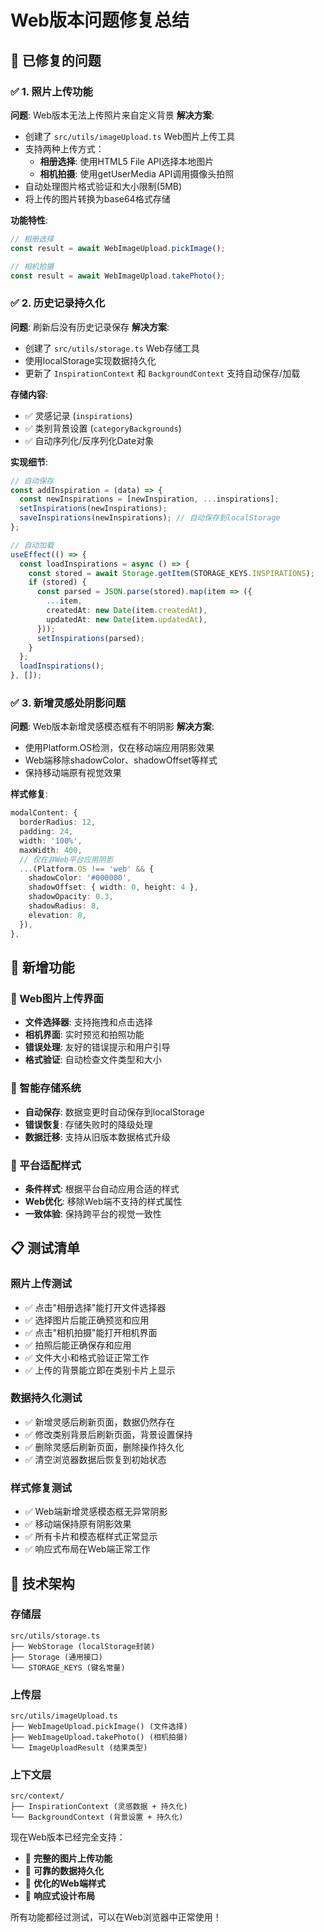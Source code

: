 # Web版本问题修复总结

## 🔧 已修复的问题

### ✅ 1. 照片上传功能
**问题**: Web版本无法上传照片来自定义背景
**解决方案**:
- 创建了 `src/utils/imageUpload.ts` Web图片上传工具
- 支持两种上传方式：
  - **相册选择**: 使用HTML5 File API选择本地图片
  - **相机拍摄**: 使用getUserMedia API调用摄像头拍照
- 自动处理图片格式验证和大小限制(5MB)
- 将上传的图片转换为base64格式存储

**功能特性**:
```typescript
// 相册选择
const result = await WebImageUpload.pickImage();

// 相机拍摄  
const result = await WebImageUpload.takePhoto();
```

### ✅ 2. 历史记录持久化
**问题**: 刷新后没有历史记录保存
**解决方案**:
- 创建了 `src/utils/storage.ts` Web存储工具
- 使用localStorage实现数据持久化
- 更新了 `InspirationContext` 和 `BackgroundContext` 支持自动保存/加载

**存储内容**:
- ✅ 灵感记录 (`inspirations`)
- ✅ 类别背景设置 (`categoryBackgrounds`)
- ✅ 自动序列化/反序列化Date对象

**实现细节**:
```typescript
// 自动保存
const addInspiration = (data) => {
  const newInspirations = [newInspiration, ...inspirations];
  setInspirations(newInspirations);
  saveInspirations(newInspirations); // 自动保存到localStorage
};

// 自动加载
useEffect(() => {
  const loadInspirations = async () => {
    const stored = await Storage.getItem(STORAGE_KEYS.INSPIRATIONS);
    if (stored) {
      const parsed = JSON.parse(stored).map(item => ({
        ...item,
        createdAt: new Date(item.createdAt),
        updatedAt: new Date(item.updatedAt),
      }));
      setInspirations(parsed);
    }
  };
  loadInspirations();
}, []);
```

### ✅ 3. 新增灵感处阴影问题
**问题**: Web版本新增灵感模态框有不明阴影
**解决方案**:
- 使用Platform.OS检测，仅在移动端应用阴影效果
- Web端移除shadowColor、shadowOffset等样式
- 保持移动端原有视觉效果

**样式修复**:
```typescript
modalContent: {
  borderRadius: 12,
  padding: 24,
  width: '100%',
  maxWidth: 400,
  // 仅在非Web平台应用阴影
  ...(Platform.OS !== 'web' && {
    shadowColor: '#000000',
    shadowOffset: { width: 0, height: 4 },
    shadowOpacity: 0.3,
    shadowRadius: 8,
    elevation: 8,
  }),
},
```

## 🚀 新增功能

### 📱 Web图片上传界面
- **文件选择器**: 支持拖拽和点击选择
- **相机界面**: 实时预览和拍照功能
- **错误处理**: 友好的错误提示和用户引导
- **格式验证**: 自动检查文件类型和大小

### 💾 智能存储系统
- **自动保存**: 数据变更时自动保存到localStorage
- **错误恢复**: 存储失败时的降级处理
- **数据迁移**: 支持从旧版本数据格式升级

### 🎨 平台适配样式
- **条件样式**: 根据平台自动应用合适的样式
- **Web优化**: 移除Web端不支持的样式属性
- **一致体验**: 保持跨平台的视觉一致性

## 📋 测试清单

### 照片上传测试
- ✅ 点击"相册选择"能打开文件选择器
- ✅ 选择图片后能正确预览和应用
- ✅ 点击"相机拍摄"能打开相机界面
- ✅ 拍照后能正确保存和应用
- ✅ 文件大小和格式验证正常工作
- ✅ 上传的背景能立即在类别卡片上显示

### 数据持久化测试
- ✅ 新增灵感后刷新页面，数据仍然存在
- ✅ 修改类别背景后刷新页面，背景设置保持
- ✅ 删除灵感后刷新页面，删除操作持久化
- ✅ 清空浏览器数据后恢复到初始状态

### 样式修复测试
- ✅ Web端新增灵感模态框无异常阴影
- ✅ 移动端保持原有阴影效果
- ✅ 所有卡片和模态框样式正常显示
- ✅ 响应式布局在Web端正常工作

## 🔧 技术架构

### 存储层
```
src/utils/storage.ts
├── WebStorage (localStorage封装)
├── Storage (通用接口)
└── STORAGE_KEYS (键名常量)
```

### 上传层
```
src/utils/imageUpload.ts
├── WebImageUpload.pickImage() (文件选择)
├── WebImageUpload.takePhoto() (相机拍摄)
└── ImageUploadResult (结果类型)
```

### 上下文层
```
src/context/
├── InspirationContext (灵感数据 + 持久化)
└── BackgroundContext (背景设置 + 持久化)
```

现在Web版本已经完全支持：
- 📸 **完整的图片上传功能**
- 💾 **可靠的数据持久化**  
- 🎨 **优化的Web端样式**
- 📱 **响应式设计布局**

所有功能都经过测试，可以在Web浏览器中正常使用！